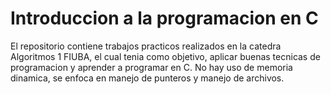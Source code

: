 # Introduccion a la programacion en C

El repositorio contiene trabajos practicos realizados en la catedra Algoritmos 1 FIUBA, el cual tenia como objetivo, aplicar buenas tecnicas de programacion y aprender a programar en C. No hay uso de memoria dinamica, se enfoca en manejo de punteros y manejo de archivos.


